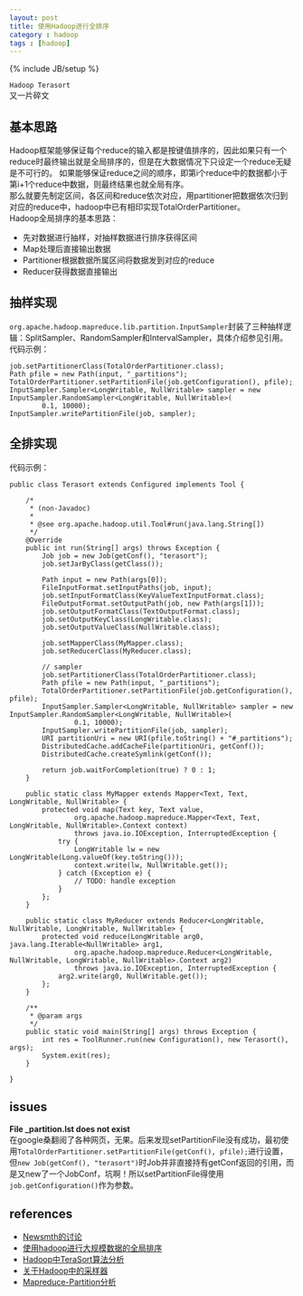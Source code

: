 ```yaml
---
layout: post
title: 使用Hadoop进行全排序
category : hadoop
tags : [hadoop]
---
```

{% include JB/setup %}

`Hadoop Terasort`  
又一片碎文

## 基本思路
Hadoop框架能够保证每个reduce的输入都是按键值排序的，因此如果只有一个reduce时最终输出就是全局排序的，但是在大数据情况下只设定一个reduce无疑是不可行的。
如果能够保证reduce之间的顺序，即第i个reduce中的数据都小于第i+1个reduce中数据，则最终结果也就全局有序。  
那么就要先制定区间，各区间和reduce依次对应，用partitioner把数据依次归到对应的reduce中，hadoop中已有相印实现TotalOrderPartitioner。  
Hadoop全局排序的基本思路：  

+ 先对数据进行抽样，对抽样数据进行排序获得区间
+ Map处理后直接输出数据
+ Partitioner根据数据所属区间将数据发到对应的reduce
+ Reducer获得数据直接输出

## 抽样实现
`org.apache.hadoop.mapreduce.lib.partition.InputSampler`封装了三种抽样逻辑：SplitSampler、RandomSampler和IntervalSampler，具体介绍参见引用。代码示例：

	job.setPartitionerClass(TotalOrderPartitioner.class);
	Path pfile = new Path(input, "_partitions");
	TotalOrderPartitioner.setPartitionFile(job.getConfiguration(), pfile);
	InputSampler.Sampler<LongWritable, NullWritable> sampler = new InputSampler.RandomSampler<LongWritable, NullWritable>(
			0.1, 10000);
	InputSampler.writePartitionFile(job, sampler);


## 全排实现
代码示例：

	public class Terasort extends Configured implements Tool {
	
		/*
		 * (non-Javadoc)
		 * 
		 * @see org.apache.hadoop.util.Tool#run(java.lang.String[])
		 */
		@Override
		public int run(String[] args) throws Exception {
			Job job = new Job(getConf(), "terasort");
			job.setJarByClass(getClass());
	
			Path input = new Path(args[0]);
			FileInputFormat.setInputPaths(job, input);
			job.setInputFormatClass(KeyValueTextInputFormat.class);
			FileOutputFormat.setOutputPath(job, new Path(args[1]));
			job.setOutputFormatClass(TextOutputFormat.class);
			job.setOutputKeyClass(LongWritable.class);
			job.setOutputValueClass(NullWritable.class);
	
			job.setMapperClass(MyMapper.class);
			job.setReducerClass(MyReducer.class);
	
			// sampler
			job.setPartitionerClass(TotalOrderPartitioner.class);
			Path pfile = new Path(input, "_partitions");
			TotalOrderPartitioner.setPartitionFile(job.getConfiguration(), pfile);
			InputSampler.Sampler<LongWritable, NullWritable> sampler = new InputSampler.RandomSampler<LongWritable, NullWritable>(
					0.1, 10000);
			InputSampler.writePartitionFile(job, sampler);
			URI partitionUri = new URI(pfile.toString() + "#_partitions");
			DistributedCache.addCacheFile(partitionUri, getConf());
			DistributedCache.createSymlink(getConf());
	
			return job.waitForCompletion(true) ? 0 : 1;
		}
	
		public static class MyMapper extends Mapper<Text, Text, LongWritable, NullWritable> {
			protected void map(Text key, Text value,
					org.apache.hadoop.mapreduce.Mapper<Text, Text, LongWritable, NullWritable>.Context context)
					throws java.io.IOException, InterruptedException {
				try {
					LongWritable lw = new LongWritable(Long.valueOf(key.toString()));
					context.write(lw, NullWritable.get());
				} catch (Exception e) {
					// TODO: handle exception
				}
			};
		}
	
		public static class MyReducer extends Reducer<LongWritable, NullWritable, LongWritable, NullWritable> {
			protected void reduce(LongWritable arg0, java.lang.Iterable<NullWritable> arg1,
					org.apache.hadoop.mapreduce.Reducer<LongWritable, NullWritable, LongWritable, NullWritable>.Context arg2)
					throws java.io.IOException, InterruptedException {
				arg2.write(arg0, NullWritable.get());
			};
		}
	
		/**
		 * @param args
		 */
		public static void main(String[] args) throws Exception {
			int res = ToolRunner.run(new Configuration(), new Terasort(), args);
			System.exit(res);
		}
	
	}

## issues
**File \_partition.lst does not exist**  
在google桑翻阅了各种网页，无果。后来发现setPartitionFile没有成功，最初使用`TotalOrderPartitioner.setPartitionFile(getConf(), pfile);`进行设置，
但`new Job(getConf(), "terasort")`时Job并非直接持有getConf返回的引用，而是又new了一个JobConf，坑啊！所以setPartitionFile得使用`job.getConfiguration()`作为参数。


## references
+ [Newsmth的讨论](http://www.newsmth.net/nForum/#!article/Java/301680?p=1)
+ [使用hadoop进行大规模数据的全局排序 ](http://stblog.baidu-tech.com/?p=397)
+ [Hadoop中TeraSort算法分析](http://dongxicheng.org/mapreduce/hadoop-terasort-analyse/)
+ [关于Hadoop中的采样器](http://www.cnblogs.com/xuxm2007/archive/2012/03/04/2379143.html)
+ [Mapreduce-Partition分析](http://blog.oddfoo.net/2011/04/17/mapreduce-partition%E5%88%86%E6%9E%90-2/)

